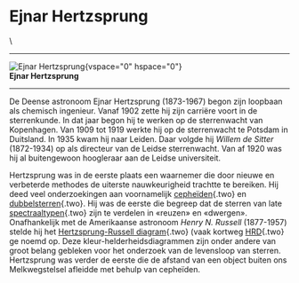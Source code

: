 # Ejnar Hertzsprung

\

  -----------------------------------------------------------------------
  ![Ejnar Hertzsprung](plaatjes/hertzsprung.jpg){vspace="0" hspace="0"}\
  **Ejnar Hertzsprung**

  -----------------------------------------------------------------------

De Deense astronoom Ejnar Hertzsprung (1873-1967) begon zijn loopbaan
als chemisch ingenieur. Vanaf 1902 zette hij zijn carriëre voort in de
sterrenkunde. In dat jaar begon hij te werken op de sterrenwacht van
Kopenhagen. Van 1909 tot 1919 werkte hij op de sterrenwacht te Potsdam
in Duitsland. In 1935 kwam hij naar Leiden. Daar volgde hij *Willem de
Sitter* (1872-1934) op als directeur van de Leidse sterrenwacht. Van af
1920 was hij al buitengewoon hoogleraar aan de Leidse universiteit.

Hertzsprung was in de eerste plaats een waarnemer die door nieuwe en
verbeterde methodes de uiterste nauwkeurigheid trachtte te bereiken. Hij
deed veel onderzoekingen aan voornamelijk
[cepheïden](cepheide.html){.two} en
[dubbelsterren](dubbelst.html){.two}. Hij was de eerste die begreep dat
de sterren van late [spectraaltypen](spectraa.html){.two} zijn te
verdelen in «reuzen» en «dwergen». Onafhankelijk met de Amerikaanse
astronoom *Henry N. Russell* (1877-1957) stelde hij het
[Hertzsprung-Russell diagram](hrd.html){.two} (vaak kortweg
[HRD](hrd.html){.two} ge noemd op. Deze kleur-helderheidsdiagrammen zijn
onder andere van groot belang gebleken voor het onderzoek van de
levensloop van sterren. Hertzsprung was verder de eerste die de afstand
van een object buiten ons Melkwegstelsel afleidde met behulp van
cepheïden.
